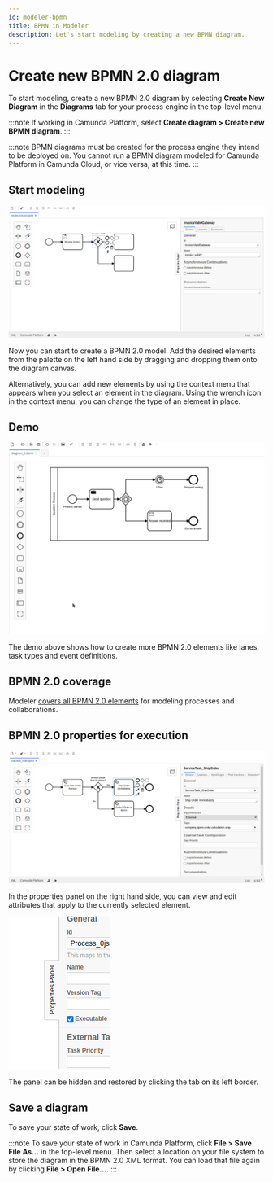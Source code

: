 ```yaml
---
id: modeler-bpmn
title: BPMN in Modeler
description: Let's start modeling by creating a new BPMN diagram.
---
```


# Create new BPMN 2.0 diagram

To start modeling, create a new BPMN 2.0 diagram by selecting **Create New Diagram** in the **Diagrams** tab for your process engine in the top-level menu.

:::note
If working in Camunda Platform, select **Create diagram > Create new BPMN diagram**.
:::

:::note
BPMN diagrams must be created for the process engine they intend to be deployed on. You cannot run a BPMN diagram modeled for Camunda Platform in Camunda Cloud, or vice versa, at this time.
:::

## Start modeling

![Start Modeling](./img/quickstart-2.png)

Now you can start to create a BPMN 2.0 model. Add the desired elements from the palette on the left hand side by dragging and dropping them onto the diagram canvas.

Alternatively, you can add new elements by using the context menu that appears when you select an element in the diagram. Using the wrench icon in the context menu, you can change the type of an element in place.

## Demo

![Demo](./img/demo.gif)

The demo above shows how to create more BPMN 2.0 elements like lanes, task types and event definitions.

## BPMN 2.0 coverage

Modeler [covers all BPMN 2.0 elements](/docs/reference/bpmn-processes/bpmn-coverage/) for modeling processes and collaborations.

## BPMN 2.0 properties for execution

![Save BPMN Diagram](./img/quickstart-3.png)

In the properties panel on the right hand side, you can view and edit attributes that apply to the currently selected element.

![Save BPMN Diagram](./img/quickstart-4.png)

The panel can be hidden and restored by clicking the tab on its left border.

## Save a diagram

To save your state of work, click **Save**.

:::note
To save your state of work in Camunda Platform, click **File > Save File As...** in the top-level menu. Then select a location on your file system to store the diagram in the BPMN 2.0 XML format. You can load that file again by clicking **File > Open File...**.
:::
